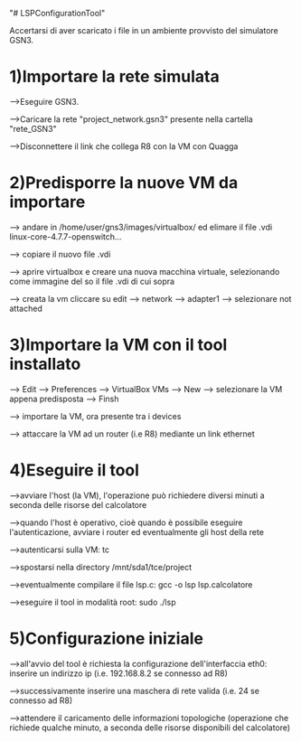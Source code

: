 "# LSPConfigurationTool" 

Accertarsi di aver scaricato i file in un ambiente provvisto del simulatore GSN3.

# 1)Importare la rete simulata

-->Eseguire GSN3.

-->Caricare la rete "project_network.gsn3" presente nella cartella "rete_GSN3"

-->Disconnettere il link che collega R8 con la VM con Quagga


# 2)Predisporre la nuove VM da importare

--> andare in /home/user/gns3/images/virtualbox/ ed elimare il file .vdi linux-core-4.7.7-openswitch...

--> copiare il nuovo file .vdi

--> aprire virtualbox e creare una nuova macchina virtuale, selezionando come immagine del so il file .vdi di cui sopra

--> creata la vm cliccare su edit --> network --> adapter1 --> selezionare not attached



# 3)Importare la VM con il tool installato

--> Edit  -->  Preferences --> VirtualBox VMs  --> New --> selezionare la VM appena predisposta --> Finsh

--> importare la VM, ora presente tra i devices

--> attaccare la VM ad un router (i.e R8) mediante un link ethernet


# 4)Eseguire il tool

-->avviare l'host (la VM), l'operazione può richiedere diversi minuti a seconda delle risorse del calcolatore

-->quando l'host è operativo, cioè quando è possibile eseguire l'autenticazione, avviare i router ed eventualmente gli host della rete

-->autenticarsi sulla VM: tc

-->spostarsi nella directory /mnt/sda1/tce/project

-->eventualmente compilare il file lsp.c: gcc -o lsp lsp.calcolatore

-->eseguire il tool in modalità root: sudo ./lsp


# 5)Configurazione iniziale

-->all'avvio del tool è richiesta la configurazione dell'interfaccia eth0: inserire un indirizzo ip (i.e. 192.168.8.2 se connesso ad R8)

-->successivamente inserire una maschera di rete valida (i.e. 24 se connesso ad R8)

-->attendere il caricamento delle informazioni topologiche (operazione che richiede qualche minuto, a seconda delle risorse disponibili del calcolatore)
